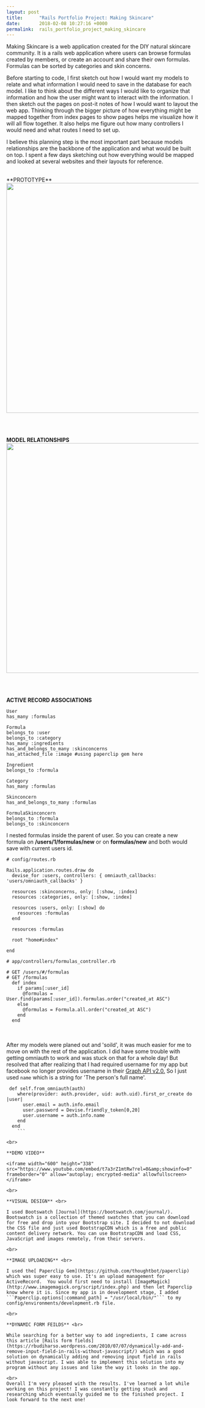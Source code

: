 ```yaml
---
layout: post
title:      "Rails Portfolio Project: Making Skincare"
date:       2018-02-08 10:27:16 +0000
permalink:  rails_portfolio_project_making_skincare
---
```



Making Skincare is a web application created for the DIY natural skincare community. It is a rails web application where users can browse formulas created by members, or create an account and share their own formulas. Formulas can be sorted by categories and skin concerns.

Before starting to code, I first sketch out how I would want my models to relate and what information I would need to save in the database for each model. I like to think about the different ways I would like to organize that information and how the user might want to interact with the information. I then sketch out the pages on post-it notes of how I would want to layout the web app. Thinking through the bigger picture of how everything might be mapped together from index pages to show pages helps me visualize how it will all flow together. It also helps me figure out how many controllers I would need and what routes I need to set up.

I believe this planning step is the most important part because models relationships are the backbone of the application and what would be built on top. I spent a few days sketching out how everything would be mapped and looked at several websites and their layouts for reference. 

<br>
**PROTOTYPE**<br>
<image width="600" src="https://i.imgur.com/uAQt1fq.jpg" style="center"></image>

<br><br>

**MODEL RELATIONSHIPS**<br>
<image width="600"  src="https://i.imgur.com/b6Be2Dr.jpg" frameborder="0"></image>

<br><br>

**ACTIVE RECORD ASSOCIATIONS**

```
User
has_many :formulas

Formula
belongs_to :user
belongs_to :category
has_many :ingredients
has_and_belongs_to_many :skinconcerns
has_attached_file :image #using paperclip gem here

Ingredient
belongs_to :formula

Category
has_many :formulas

Skinconcern
has_and_belongs_to_many :formulas

FormulaSkinconcern
belongs_to :formula
belongs_to :skinconcern

```


I nested formulas inside the parent of user. So you can create a new formula on **/users/1/formulas/new**
or on **formulas/new** and both would save with current users id. 

```
# config/routes.rb

Rails.application.routes.draw do
  devise_for :users, controllers: { omniauth_callbacks: 'users/omniauth_callbacks' }

  resources :skinconcerns, only: [:show, :index]
  resources :categories, only: [:show, :index]

  resources :users, only: [:show] do
    resources :formulas
  end

  resources :formulas

  root "home#index"
  
end

```


```
# app/controllers/formulas_controller.rb

# GET /users/#/formulas
# GET /formulas
  def index
    if params[:user_id]
      @formulas = User.find(params[:user_id]).formulas.order("created_at ASC")
    else
      @formulas = Formula.all.order("created_at ASC")
    end
  end
```
<br><br>
After my models were planed out and 'soild', it was much easier for me to move on with the rest of the application. I did have some trouble with getting omniauth to work and was stuck on that for a whole day! But resolved that after realizing that I had required username for my app but facebook no longer provides username in their [Graph API v2.0.](https://developers.facebook.com/docs/graph-api/reference/v2.0/user/#fields) So I just used `name` which is a string for 'The person's full name'.

```
 def self.from_omniauth(auth)
    where(provider: auth.provider, uid: auth.uid).first_or_create do |user|
      user.email = auth.info.email
      user.password = Devise.friendly_token[0,20]
      user.username = auth.info.name 
    end
  end
	```

<br>

**DEMO VIDEO**

<iframe width="600" height="338" src="https://www.youtube.com/embed/t7a3rZ1mtRw?rel=0&amp;showinfo=0" frameborder="0" allow="autoplay; encrypted-media" allowfullscreen></iframe>

<br>

**VISUAL DESIGN** <br>

I used Bootswatch [Journal](https://bootswatch.com/journal/). Bootswatch is a collection of themed swatches that you can download for free and drop into your Bootstrap site. I decided to not download the CSS file and just used BootstrapCDN which is a free and public content delivery network. You can use BootstrapCDN and load CSS, JavaScript and images remotely, from their servers.

<br>

**IMAGE UPLOADING** <br>

I used the[ Paperclip Gem](https://github.com/thoughtbot/paperclip) which was super easy to use. It's an upload management for ActiveRecord.  You would first need to install [ImageMagick](http://www.imagemagick.org/script/index.php) and then let Paperclip know where it is. Since my app is in development stage, I added ```Paperclip.options[:command_path] = "/usr/local/bin/"``` to my config/environments/development.rb file. 

<br>

**DYNAMIC FORM FEILDS** <br>

While searching for a better way to add ingredients, I came across this article [Rails form fields](https://rbudiharso.wordpress.com/2010/07/07/dynamically-add-and-remove-input-field-in-rails-without-javascript/) which was a good solution on dynamically adding and removing input field in rails without javascript. I was able to implement this solution into my program without any issues and like the way it looks in the app.

<br>
Overall I'm very pleased with the results. I've learned a lot while working on this project! I was constantly getting stuck and researching which eventually guided me to the finished project. I  look forward to the next one!


